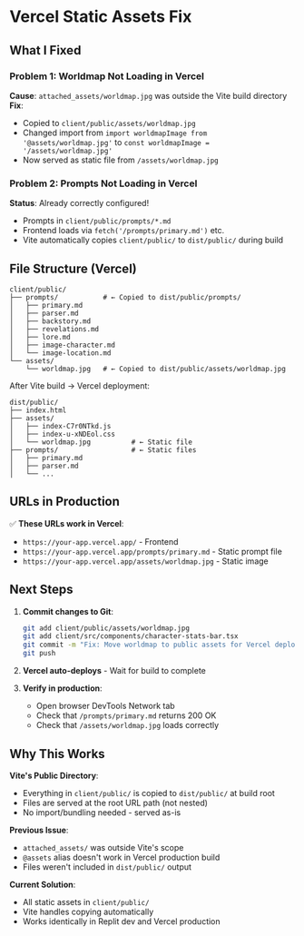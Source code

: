 # Vercel Static Assets Fix

## What I Fixed

### Problem 1: Worldmap Not Loading in Vercel
**Cause**: `attached_assets/worldmap.jpg` was outside the Vite build directory
**Fix**: 
- Copied to `client/public/assets/worldmap.jpg`
- Changed import from `import worldmapImage from '@assets/worldmap.jpg'` to `const worldmapImage = '/assets/worldmap.jpg'`
- Now served as static file from `/assets/worldmap.jpg`

### Problem 2: Prompts Not Loading in Vercel
**Status**: Already correctly configured!
- Prompts in `client/public/prompts/*.md`
- Frontend loads via `fetch('/prompts/primary.md')` etc.
- Vite automatically copies `client/public/` to `dist/public/` during build

## File Structure (Vercel)

```
client/public/
├── prompts/           # ← Copied to dist/public/prompts/
│   ├── primary.md
│   ├── parser.md
│   ├── backstory.md
│   ├── revelations.md
│   ├── lore.md
│   ├── image-character.md
│   └── image-location.md
└── assets/
    └── worldmap.jpg   # ← Copied to dist/public/assets/worldmap.jpg
```

After Vite build → Vercel deployment:
```
dist/public/
├── index.html
├── assets/
│   ├── index-C7r0NTkd.js
│   ├── index-u-xNDEol.css
│   └── worldmap.jpg          # ← Static file
├── prompts/                  # ← Static files
│   ├── primary.md
│   ├── parser.md
│   └── ...
```

## URLs in Production

✅ **These URLs work in Vercel**:
- `https://your-app.vercel.app/` - Frontend
- `https://your-app.vercel.app/prompts/primary.md` - Static prompt file
- `https://your-app.vercel.app/assets/worldmap.jpg` - Static image

## Next Steps

1. **Commit changes to Git**:
   ```bash
   git add client/public/assets/worldmap.jpg
   git add client/src/components/character-stats-bar.tsx
   git commit -m "Fix: Move worldmap to public assets for Vercel deployment"
   git push
   ```

2. **Vercel auto-deploys** - Wait for build to complete

3. **Verify in production**:
   - Open browser DevTools Network tab
   - Check that `/prompts/primary.md` returns 200 OK
   - Check that `/assets/worldmap.jpg` loads correctly

## Why This Works

**Vite's Public Directory**:
- Everything in `client/public/` is copied to `dist/public/` at build root
- Files are served at the root URL path (not nested)
- No import/bundling needed - served as-is

**Previous Issue**:
- `attached_assets/` was outside Vite's scope
- `@assets` alias doesn't work in Vercel production build
- Files weren't included in `dist/public/` output

**Current Solution**:
- All static assets in `client/public/`
- Vite handles copying automatically
- Works identically in Replit dev and Vercel production
